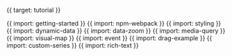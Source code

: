{{ target: tutorial }}

{{ import: getting-started }}
{{ import: npm-webpack }}
{{ import: styling }}
{{ import: dynamic-data }}
{{ import: data-zoom }}
{{ import: media-query }}
{{ import: visual-map }}
{{ import: event }}
{{ import: drag-example }}
{{ import: custom-series }}
{{ import: rich-text }}
